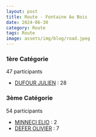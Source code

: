 ```yaml
---
layout: post
title: Route - Fontaine Au Bois
date: 2024-06-30
category: Route
tags: Route
image: assets/img/blog/road.jpeg
---
```


### 1ère Catégorie
47 participants
- [DUFOUR JULIEN](https://teamspecializedlille.cc/coureurs/dufourjulien) : 28

### 3ème Catégorie
54 participants
- [MINNECI ELIO](https://teamspecializedlille.cc/coureurs/minnecielio) : 2
- [DEFER OLIVIER](https://teamspecializedlille.cc/coureurs/deferolivier) : 7

